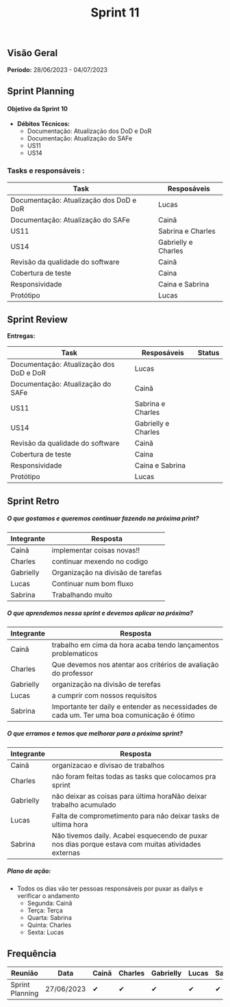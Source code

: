 <h1 align="center"><b>Sprint 11</b></h1>

<br>

## Visão Geral

**Período:** 28/06/2023 - 04/07/2023 <br>


## Sprint Planning

#### Objetivo da Sprint 10
- **Débitos Técnicos:** 
    - Documentação: Atualização dos DoD e DoR
    - Documentação: Atualização do SAFe
    - US11
    - US14

### Tasks e responsáveis :

|             **Task**                 |    **Resposáveis**    | 
|--------------------------------------|-----------------------|
| Documentação: Atualização dos DoD e DoR | Lucas |
| Documentação: Atualização do SAFe | Cainã |
| US11 | Sabrina e Charles |
| US14 | Gabrielly e Charles |
| Revisão da qualidade do software | Cainã |
| Cobertura de teste | Caina | 
| Responsividade | Caina e Sabrina | 
| Protótipo | Lucas | 


## Sprint Review

**Entregas:**

|             **Task**                 |    **Resposáveis**    |     **Status**   |
|--------------------------------------|-----------------------| ---------------- |
| Documentação: Atualização dos DoD e DoR | Lucas |
| Documentação: Atualização do SAFe | Cainã |
| US11 | Sabrina e Charles |
| US14 | Gabrielly e Charles |
| Revisão da qualidade do software | Cainã |
| Cobertura de teste | Caina | 
| Responsividade | Caina e Sabrina | 
| Protótipo | Lucas | 


## Sprint Retro

##### O que gostamos e queremos continuar fazendo na próxima print?
|**Integrante**|**Resposta**|
|--------------|------------|
| Cainã        | implementar coisas novas!! | 
| Charles      | continuar mexendo no codigo         |
| Gabrielly    | Organização na divisão de tarefas     |
| Lucas        | Continuar num bom fluxo         |
| Sabrina      | Trabalhando muito       |

##### O que aprendemos nessa sprint e devemos aplicar na próxima?
|**Integrante**|**Resposta**|
|--------------|------------|
| Cainã        | trabalho em cima da hora acaba tendo lançamentos problematicos |
| Charles      | Que devemos nos atentar aos critérios de avaliação do professor       |
| Gabrielly    | organização na divisão de terefas      |
| Lucas        | a cumprir com nossos requisitos        |
| Sabrina      | Importante ter daily e entender as necessidades de cada um. Ter uma boa comunicação é ótimo      |

##### O que erramos e temos que melhorar para a próxima sprint?
|**Integrante**|**Resposta**|
|--------------|------------|
| Cainã        | organizacao e divisao de trabalhos | 
| Charles      | não foram feitas todas as tasks que colocamos pra sprint      |
| Gabrielly    | não deixar as coisas para última horaNão deixar trabalho acumulado       |
| Lucas        | Falta de comprometimento para não deixar tasks de ultima hora          |
| Sabrina      | Não tivemos daily. Acabei esquecendo de puxar nos dias porque estava com muitas atividades externas      |


##### **Plano de ação:**
- Todos os dias vão ter pessoas responsáveis por puxar as dailys e verificar o andamento 
    - Segunda: Cainã
    - Terça: Terça
    - Quarta: Sabrina 
    - Quinta: Charles 
    - Sexta: Lucas

## Frequência

|  **Reunião**   |    **Data**    |**Cainã**| **Charles** | **Gabrielly** | **Lucas** | **Sabrina** |
|----------------|----------------| ------- |-------------|---------------|-----------|-------------|
|Sprint Planning |  27/06/2023    |   ✔     |     ✔      |      ✔     |     ✔     |     ✔      |
